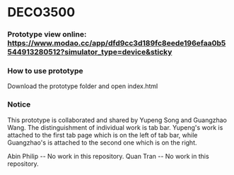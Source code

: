 # DECO3500

### Prototype view online: https://www.modao.cc/app/dfd9cc3d189fc8eede196efaa0b5544913280512?simulator_type=device&sticky
### How to use prototype
Download the prototype folder and open index.html

### Notice
This prototype is collaborated and shared by Yupeng Song and Guangzhao Wang. The distinguishment of individual work is tab bar. Yupeng's work is attached to the first tab page which is on the left of tab bar, while Guangzhao's is attached to the second one which is on the right.

Abin Philip  --  No work in this repository.
Quan Tran  --  No work in this repository.
